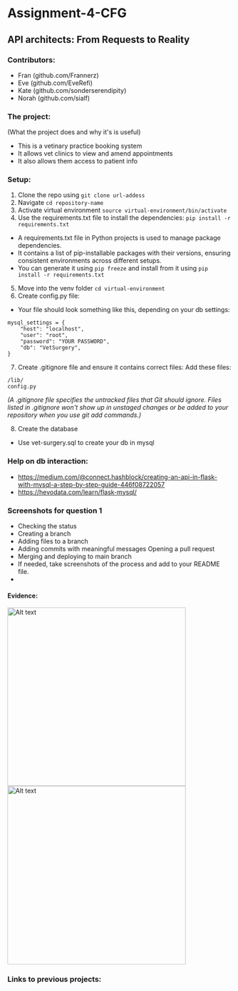 # Assignment-4-CFG
## API architects: From Requests to Reality

### Contributors:
- Fran (github.com/Frannerz)
- Eve (github.com/EveRefi)
- Kate (github.com/sonderserendipity)
- Norah (github.com/sialf)

### The project:
(What the project does and why it's is useful)
- This is a vetinary practice booking system
- It allows vet clinics to view and amend appointments  
- It also allows them access to patient info

### Setup:
1. Clone the repo using `git clone url-addess`
2. Navigate `cd repository-name`
3. Activate virtual environment `source virtual-environment/bin/activate`
4. Use the requirements.txt file to install the dependencies: `pip install -r requirements.txt`
- A requirements.txt file in Python projects is used to manage package dependencies.
- It contains a list of pip-installable packages with their versions, ensuring consistent environments across different setups.
- You can generate it using `pip freeze` and install from it using `pip install -r requirements.txt`
5. Move into the venv folder `cd virtual-environment`
6. Create config.py file:
- Your file should look something like this, depending on your db settings:
```
mysql_settings = {
    "host": "localhost",
    "user": "root",
    "password": "YOUR PASSWORD",
    "db": "VetSurgery",
}
```
7. Create .gitignore file and ensure it contains correct files:
Add these files:
```
/lib/
config.py
```
*(A .gitignore file specifies the untracked files that Git should ignore. Files listed in .gitignore won't show up in unstaged changes or be added to your repository when you use git add commands.)*

8. Create the database
- Use vet-surgery.sql to create your db in mysql

### Help on db interaction:
- https://medium.com/@connect.hashblock/creating-an-api-in-flask-with-mysql-a-step-by-step-guide-446f08722057
- https://hevodata.com/learn/flask-mysql/

### Screenshots for question 1
- Checking the status
- Creating a branch
- Adding files to a branch
- Adding commits with meaningful messages Opening a pull request
- Merging and deploying to main branch
- If needed, take screenshots of the process and add to your README file.
- 
#### Evidence:
<img src="https://github.com/Frannerz/Assignment-4-CFG/assets/124707247/912ad325-5f2c-4e20-b4db-5dc511904547" alt="Alt text" width="400">
<img src="https://github.com/Frannerz/Assignment-4-CFG/assets/124707247/a8e718eb-124c-42d3-a6eb-60a286c5d4d0" alt="Alt text" width="400">



### Links to previous projects:
